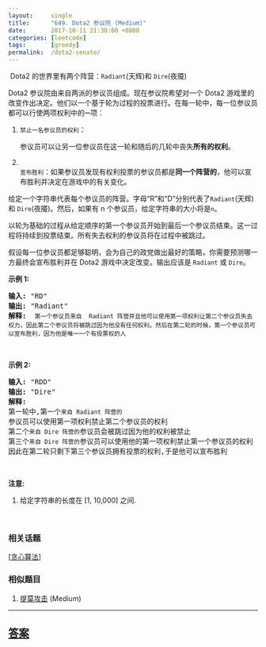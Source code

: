 ```yaml
---
layout:     single
title:      "649. Dota2 参议院 (Medium)"
date:       2017-10-11 21:30:00 +0800
categories: [leetcode]
tags:       [greedy]
permalink:  /dota2-senate/
---
```


<p>&nbsp;Dota2 的世界里有两个阵营：<code>Radiant</code>(天辉)和&nbsp;<code>Dire</code>(夜魇)</p>

<p>Dota2 参议院由来自两派的参议员组成。现在参议院希望对一个 Dota2 游戏里的改变作出决定。他们以一个基于轮为过程的投票进行。在每一轮中，每一位参议员都可以行使两项权利中的<code><strong>一</strong></code>项：</p>

<ol>
	<li>
	<p><code>禁止一名参议员的权利</code>：</p>
	<p>参议员可以让另一位参议员在这一轮和随后的几轮中丧失<strong>所有的权利</strong>。</p>
	</li>
	<li>
	<p><br />
	<code>宣布胜利</code>：如果参议员发现有权利投票的参议员都是<strong>同一个阵营的</strong>，他可以宣布胜利并决定在游戏中的有关变化。</p>
	</li>
</ol>

<p>给定一个字符串代表每个参议员的阵营。字母&ldquo;R&rdquo;和&ldquo;D&rdquo;分别代表了<code>Radiant</code>(天辉)和&nbsp;<code>Dire</code>(夜魇)。然后，如果有 n 个参议员，给定字符串的大小将是<code>n</code>。</p>

<p>以轮为基础的过程从给定顺序的第一个参议员开始到最后一个参议员结束。这一过程将持续到投票结束。所有失去权利的参议员将在过程中被跳过。</p>

<p>假设每一位参议员都足够聪明，会为自己的政党做出最好的策略，你需要预测哪一方最终会宣布胜利并在 Dota2 游戏中决定改变。输出应该是&nbsp;<code>Radiant</code>&nbsp;或&nbsp;<code>Dire</code>。</p>

<p><strong>示例 1:</strong></p>

<pre>
<strong>输入:</strong> &quot;RD&quot;
<strong>输出:</strong> &quot;Radiant&quot;
<strong>解释:  </strong><code>第一个参议员来自  Radiant 阵营并且他可以使用第一项权利让第二个参议员失去权力，因此第二个参议员将被跳过因为他没有任何权利。然后在第二轮的时候，第一个参议员可以宣布胜利，因为他是唯一一个有投票权的人</code>
</pre>

<p>&nbsp;</p>

<p><strong>示例 2:</strong></p>

<pre>
<strong>输入:</strong> &quot;RDD&quot;
<strong>输出:</strong> &quot;Dire&quot;
<strong>解释:</strong> 
第一轮中,第一个<code>来自 Radiant 阵营的</code>参议员可以使用第一项权利禁止第二个参议员的权利
第二个<code>来自 Dire 阵营的</code>参议员会被跳过因为他的权利被禁止
第三个<code>来自 Dire 阵营的</code>参议员可以使用他的第一项权利禁止第一个参议员的权利
因此在第二轮只剩下第三个参议员拥有投票的权利,于是他可以宣布胜利
</pre>

<p>&nbsp;</p>

<p><strong>注意:</strong></p>

<ol>
	<li>给定字符串的长度在 [1, 10,000] 之间.</li>
</ol>

<p>&nbsp;</p>

### 相关话题
  [[贪心算法](https://github.com/openset/leetcode/tree/master/tag/greedy/README.md)]

### 相似题目
  1. [提莫攻击](/teemo-attacking) (Medium)

---

## [答案](https://github.com/openset/leetcode/tree/master/problems/dota2-senate)
